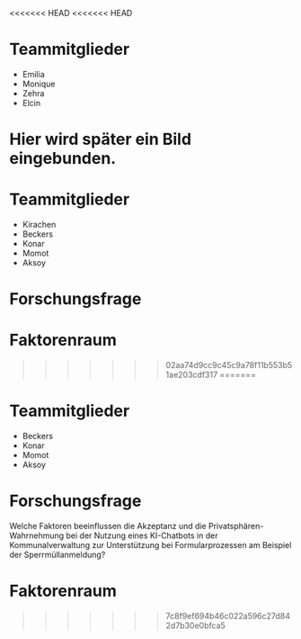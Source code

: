 <<<<<<< HEAD
<<<<<<< HEAD
# Teammitglieder

-   Emilia
-   Monique
-   Zehra
-   Elcin 


Hier wird später ein Bild eingebunden.
=======
# Teammitglieder

-   Kirachen
-   Beckers
-   Konar
-   Momot
-   Aksoy

# Forschungsfrage

# Faktorenraum
>>>>>>> 02aa74d9cc9c45c9a78f11b553b51ae203cdf317
=======
# Teammitglieder

-   Beckers
-   Konar
-   Momot
-   Aksoy

# Forschungsfrage

Welche Faktoren beeinflussen die Akzeptanz und die
Privatsphären-Wahrnehmung bei der Nutzung eines KI-Chatbots in der
Kommunalverwaltung zur Unterstützung bei Formularprozessen am Beispiel
der Sperrmüllanmeldung?

# Faktorenraum
>>>>>>> 7c8f9ef694b46c022a596c27d842d7b30e0bfca5
